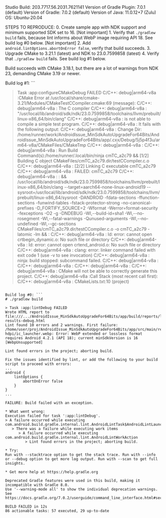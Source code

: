 Studio Build: 203.7717.56.2031.7621141
Version of Gradle Plugin: 7.0.1 (default)
Version of Gradle: 7.0.2 (default)
Version of Java: 11.0.12+7 (Zulu)
OS: Ubuntu-20.04

STEPS TO REPRODUCE:
0. Create sample app with NDK support and minimum supported SDK set to 16.
[Not important] 1. Verify that `./gradlew build` fails, because lint informs about WebP image requiring API 18. See build log #0 below.
[Not important] 2. Add `android.lintOptions.abortOnError false`, verify that build succeeds.
3. Upgrade CMake to 3.21.1 (latest) and NDK to 23.0.7599858 (latest)
4. Verify that `./gradlew build` fails. See build log #1 below.

Build succeeds with CMake 3.18.1, but there are a lot of warnings from NDK 23, demanding CMake 3.19 or newer.

Build log #1: ```
> Task :app:configureCMakeDebug FAILED
C/C++: debug|arm64-v8a :CMake Error at /usr/local/share/cmake-3.21/Modules/CMakeTestCCompiler.cmake:69 (message):
C/C++: debug|arm64-v8a :  The C compiler
C/C++: debug|arm64-v8a :    "/usr/local/lib/android/sdk/ndk/23.0.7599858/toolchains/llvm/prebuilt/linux-x86_64/bin/clang"
C/C++: debug|arm64-v8a :  is not able to compile a simple test program.
C/C++: debug|arm64-v8a :  It fails with the following output:
C/C++: debug|arm64-v8a :    Change Dir: /home/runner/work/AndroidIssue_MinSdkAutoUpgradeFor64Bits/AndroidIssue_MinSdkAutoUpgradeFor64Bits/app/.cxx/Debug/5j5p4f3u/arm64-v8a/CMakeFiles/CMakeTmp
C/C++: debug|arm64-v8a :
C/C++: debug|arm64-v8a :    Run Build Command(s):/home/runner/.local/bin/ninja cmTC_a2c79 && [1/2] Building C object CMakeFiles/cmTC_a2c79.dir/testCCompiler.c.o
C/C++: debug|arm64-v8a :    [2/2] Linking C executable cmTC_a2c79
C/C++: debug|arm64-v8a :    FAILED: cmTC_a2c79
C/C++: debug|arm64-v8a :    : && /usr/local/lib/android/sdk/ndk/23.0.7599858/toolchains/llvm/prebuilt/linux-x86_64/bin/clang --target=aarch64-none-linux-android19 --sysroot=/usr/local/lib/android/sdk/ndk/23.0.7599858/toolchains/llvm/prebuilt/linux-x86_64/sysroot -DANDROID -fdata-sections -ffunction-sections -funwind-tables -fstack-protector-strong -no-canonical-prefixes -D_FORTIFY_SOURCE=2 -Wformat -Werror=format-security -fexceptions  -O2 -g -DNDEBUG -Wl,--build-id=sha1 -Wl,--no-rosegment -Wl,--fatal-warnings -Qunused-arguments -Wl,--no-undefined  -Wl,--gc-sections CMakeFiles/cmTC_a2c79.dir/testCCompiler.c.o -o cmTC_a2c79  -latomic -lm && :
C/C++: debug|arm64-v8a :    ld: error: cannot open crtbegin_dynamic.o: No such file or directory
C/C++: debug|arm64-v8a :    ld: error: cannot open crtend_android.o: No such file or directory
C/C++: debug|arm64-v8a :    clang: error: linker command failed with exit code 1 (use -v to see invocation)
C/C++: debug|arm64-v8a :    ninja: build stopped: subcommand failed.
C/C++: debug|arm64-v8a :
C/C++: debug|arm64-v8a :
C/C++: debug|arm64-v8a :
C/C++: debug|arm64-v8a :  CMake will not be able to correctly generate this project.
C/C++: debug|arm64-v8a :Call Stack (most recent call first):
C/C++: debug|arm64-v8a :  CMakeLists.txt:10 (project)
```

Build log #0: ```
# ./gradlew build

> Task :app:lintDebug FAILED
Wrote HTML report to file:///.../AndroidIssue_MinSdkAutoUpgradeFor64Bits/app/build/reports/lint-results-debug.html
Lint found 10 errors and 2 warnings. First failure:
/home/user/proj/AndroidIssue_MinSdkAutoUpgradeFor64Bits/app/src/main/res/mipmap-hdpi/ic_launcher.webp: Error: WebP extended or lossless format requires Android 4.2.1 (API 18); current minSdkVersion is 16 [WebpUnsupported]

Lint found errors in the project; aborting build.

Fix the issues identified by lint, or add the following to your build script to proceed with errors:
...
android {
    lintOptions {
        abortOnError false
    }
}
...

FAILURE: Build failed with an exception.

* What went wrong:
Execution failed for task ':app:lintDebug'.
> A failure occurred while executing com.android.build.gradle.internal.lint.AndroidLintTask$AndroidLintLauncherWorkAction
   > There was a failure while executing work items
      > A failure occurred while executing com.android.build.gradle.internal.lint.AndroidLintWorkAction
         > Lint found errors in the project; aborting build.

* Try:
Run with --stacktrace option to get the stack trace. Run with --info or --debug option to get more log output. Run with --scan to get full insights.

* Get more help at https://help.gradle.org

Deprecated Gradle features were used in this build, making it incompatible with Gradle 8.0.
Use '--warning-mode all' to show the individual deprecation warnings.
See https://docs.gradle.org/7.0.2/userguide/command_line_interface.html#sec:command_line_warnings

BUILD FAILED in 12s
86 actionable tasks: 57 executed, 29 up-to-date
```
